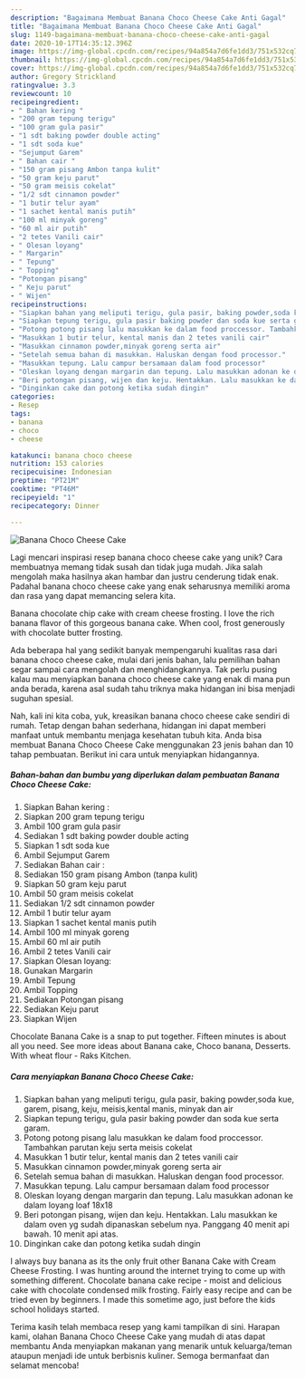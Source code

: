 ```yaml
---
description: "Bagaimana Membuat Banana Choco Cheese Cake Anti Gagal"
title: "Bagaimana Membuat Banana Choco Cheese Cake Anti Gagal"
slug: 1149-bagaimana-membuat-banana-choco-cheese-cake-anti-gagal
date: 2020-10-17T14:35:12.396Z
image: https://img-global.cpcdn.com/recipes/94a854a7d6fe1dd3/751x532cq70/banana-choco-cheese-cake-foto-resep-utama.jpg
thumbnail: https://img-global.cpcdn.com/recipes/94a854a7d6fe1dd3/751x532cq70/banana-choco-cheese-cake-foto-resep-utama.jpg
cover: https://img-global.cpcdn.com/recipes/94a854a7d6fe1dd3/751x532cq70/banana-choco-cheese-cake-foto-resep-utama.jpg
author: Gregory Strickland
ratingvalue: 3.3
reviewcount: 10
recipeingredient:
- " Bahan kering "
- "200 gram tepung terigu"
- "100 gram gula pasir"
- "1 sdt baking powder double acting"
- "1 sdt soda kue"
- "Sejumput Garem"
- " Bahan cair "
- "150 gram pisang Ambon tanpa kulit"
- "50 gram keju parut"
- "50 gram meisis cokelat"
- "1/2 sdt cinnamon powder"
- "1 butir telur ayam"
- "1 sachet kental manis putih"
- "100 ml minyak goreng"
- "60 ml air putih"
- "2 tetes Vanili cair"
- " Olesan loyang"
- " Margarin"
- " Tepung"
- " Topping"
- "Potongan pisang"
- " Keju parut"
- " Wijen"
recipeinstructions:
- "Siapkan bahan yang meliputi terigu, gula pasir, baking powder,soda kue, garem, pisang, keju, meisis,kental manis, minyak dan air"
- "Siapkan tepung terigu, gula pasir baking powder dan soda kue serta garam."
- "Potong potong pisang lalu masukkan ke dalam food proccessor. Tambahkan parutan keju serta meisis cokelat"
- "Masukkan 1 butir telur, kental manis dan 2 tetes vanili cair"
- "Masukkan cinnamon powder,minyak goreng serta air"
- "Setelah semua bahan di masukkan. Haluskan dengan food processor."
- "Masukkan tepung. Lalu campur bersamaan dalam food processor"
- "Oleskan loyang dengan margarin dan tepung. Lalu masukkan adonan ke dalam loyang loaf 18x18"
- "Beri potongan pisang, wijen dan keju. Hentakkan. Lalu masukkan ke dalam oven yg sudah dipanaskan sebelum nya. Panggang 40 menit api bawah. 10 menit api atas."
- "Dinginkan cake dan potong ketika sudah dingin"
categories:
- Resep
tags:
- banana
- choco
- cheese

katakunci: banana choco cheese 
nutrition: 153 calories
recipecuisine: Indonesian
preptime: "PT21M"
cooktime: "PT46M"
recipeyield: "1"
recipecategory: Dinner

---
```



![Banana Choco Cheese Cake](https://img-global.cpcdn.com/recipes/94a854a7d6fe1dd3/751x532cq70/banana-choco-cheese-cake-foto-resep-utama.jpg)

Lagi mencari inspirasi resep banana choco cheese cake yang unik? Cara membuatnya memang tidak susah dan tidak juga mudah. Jika salah mengolah maka hasilnya akan hambar dan justru cenderung tidak enak. Padahal banana choco cheese cake yang enak seharusnya memiliki aroma dan rasa yang dapat memancing selera kita.

Banana chocolate chip cake with cream cheese frosting. I love the rich banana flavor of this gorgeous banana cake. When cool, frost generously with chocolate butter frosting.

Ada beberapa hal yang sedikit banyak mempengaruhi kualitas rasa dari banana choco cheese cake, mulai dari jenis bahan, lalu pemilihan bahan segar sampai cara mengolah dan menghidangkannya. Tak perlu pusing kalau mau menyiapkan banana choco cheese cake yang enak di mana pun anda berada, karena asal sudah tahu triknya maka hidangan ini bisa menjadi suguhan spesial.


Nah, kali ini kita coba, yuk, kreasikan banana choco cheese cake sendiri di rumah. Tetap dengan bahan sederhana, hidangan ini dapat memberi manfaat untuk membantu menjaga kesehatan tubuh kita. Anda bisa membuat Banana Choco Cheese Cake menggunakan 23 jenis bahan dan 10 tahap pembuatan. Berikut ini cara untuk menyiapkan hidangannya.

<!--inarticleads1-->

##### Bahan-bahan dan bumbu yang diperlukan dalam pembuatan Banana Choco Cheese Cake:

1. Siapkan  Bahan kering :
1. Siapkan 200 gram tepung terigu
1. Ambil 100 gram gula pasir
1. Sediakan 1 sdt baking powder double acting
1. Siapkan 1 sdt soda kue
1. Ambil Sejumput Garem
1. Sediakan  Bahan cair :
1. Sediakan 150 gram pisang Ambon (tanpa kulit)
1. Siapkan 50 gram keju parut
1. Ambil 50 gram meisis cokelat
1. Sediakan 1/2 sdt cinnamon powder
1. Ambil 1 butir telur ayam
1. Siapkan 1 sachet kental manis putih
1. Ambil 100 ml minyak goreng
1. Ambil 60 ml air putih
1. Ambil 2 tetes Vanili cair
1. Siapkan  Olesan loyang:
1. Gunakan  Margarin
1. Ambil  Tepung
1. Ambil  Topping
1. Sediakan Potongan pisang
1. Sediakan  Keju parut
1. Siapkan  Wijen


Chocolate Banana Cake is a snap to put together. Fifteen minutes is about all you need. See more ideas about Banana cake, Choco banana, Desserts. With wheat flour - Raks Kitchen. 

<!--inarticleads2-->

##### Cara menyiapkan Banana Choco Cheese Cake:

1. Siapkan bahan yang meliputi terigu, gula pasir, baking powder,soda kue, garem, pisang, keju, meisis,kental manis, minyak dan air
1. Siapkan tepung terigu, gula pasir baking powder dan soda kue serta garam.
1. Potong potong pisang lalu masukkan ke dalam food proccessor. Tambahkan parutan keju serta meisis cokelat
1. Masukkan 1 butir telur, kental manis dan 2 tetes vanili cair
1. Masukkan cinnamon powder,minyak goreng serta air
1. Setelah semua bahan di masukkan. Haluskan dengan food processor.
1. Masukkan tepung. Lalu campur bersamaan dalam food processor
1. Oleskan loyang dengan margarin dan tepung. Lalu masukkan adonan ke dalam loyang loaf 18x18
1. Beri potongan pisang, wijen dan keju. Hentakkan. Lalu masukkan ke dalam oven yg sudah dipanaskan sebelum nya. Panggang 40 menit api bawah. 10 menit api atas.
1. Dinginkan cake dan potong ketika sudah dingin


I always buy banana as its the only fruit other Banana Cake with Cream Cheese Frosting. I was hunting around the internet trying to come up with something different. Chocolate banana cake recipe - moist and delicious cake with chocolate condensed milk frosting. Fairly easy recipe and can be tried even by beginners. I made this sometime ago, just before the kids school holidays started. 

Terima kasih telah membaca resep yang kami tampilkan di sini. Harapan kami, olahan Banana Choco Cheese Cake yang mudah di atas dapat membantu Anda menyiapkan makanan yang menarik untuk keluarga/teman ataupun menjadi ide untuk berbisnis kuliner. Semoga bermanfaat dan selamat mencoba!
